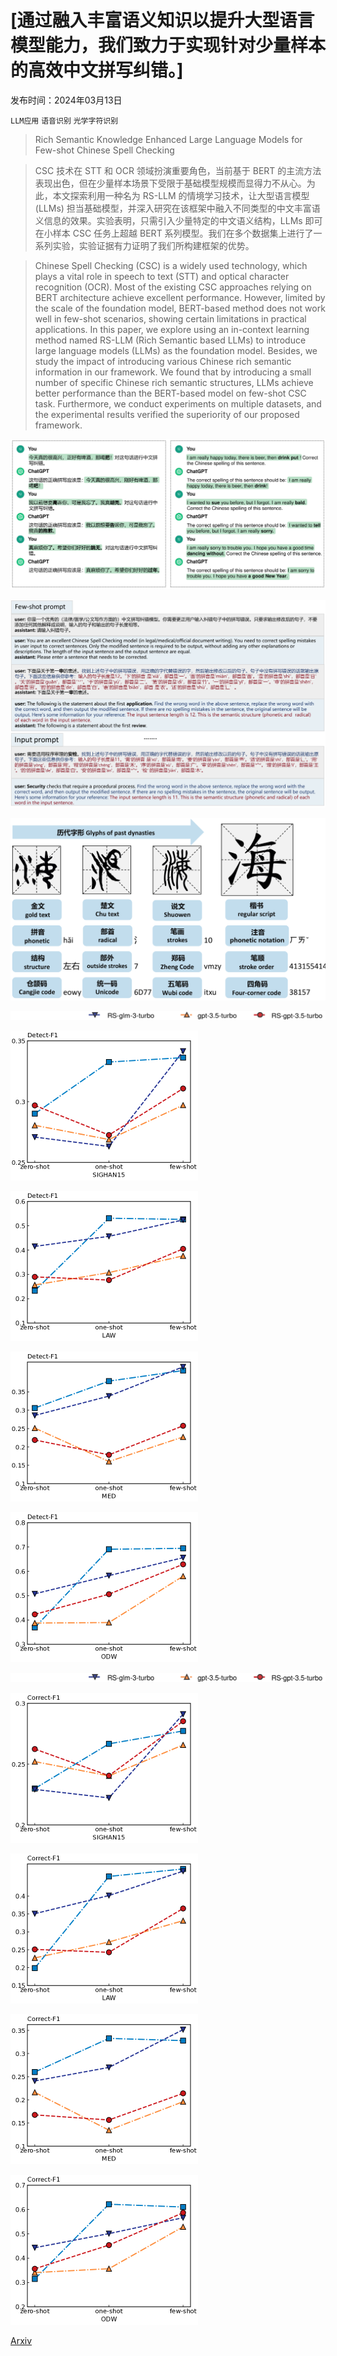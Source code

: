 # [通过融入丰富语义知识以提升大型语言模型能力，我们致力于实现针对少量样本的高效中文拼写纠错。]

发布时间：2024年03月13日

`LLM应用` `语音识别` `光学字符识别`

> Rich Semantic Knowledge Enhanced Large Language Models for Few-shot Chinese Spell Checking

> CSC 技术在 STT 和 OCR 领域扮演重要角色，当前基于 BERT 的主流方法表现出色，但在少量样本场景下受限于基础模型规模而显得力不从心。为此，本文探索利用一种名为 RS-LLM 的情境学习技术，让大型语言模型 (LLMs) 担当基础模型，并深入研究在该框架中融入不同类型的中文丰富语义信息的效果。实验表明，只需引入少量特定的中文语义结构，LLMs 即可在小样本 CSC 任务上超越 BERT 系列模型。我们在多个数据集上进行了一系列实验，实验证据有力证明了我们所构建框架的优势。

> Chinese Spell Checking (CSC) is a widely used technology, which plays a vital role in speech to text (STT) and optical character recognition (OCR). Most of the existing CSC approaches relying on BERT architecture achieve excellent performance. However, limited by the scale of the foundation model, BERT-based method does not work well in few-shot scenarios, showing certain limitations in practical applications. In this paper, we explore using an in-context learning method named RS-LLM (Rich Semantic based LLMs) to introduce large language models (LLMs) as the foundation model. Besides, we study the impact of introducing various Chinese rich semantic information in our framework. We found that by introducing a small number of specific Chinese rich semantic structures, LLMs achieve better performance than the BERT-based model on few-shot CSC task. Furthermore, we conduct experiments on multiple datasets, and the experimental results verified the superiority of our proposed framework.

![通过融入丰富语义知识以提升大型语言模型能力，我们致力于实现针对少量样本的高效中文拼写纠错。](../../../paper_images/2403.08492/x1.png)

![通过融入丰富语义知识以提升大型语言模型能力，我们致力于实现针对少量样本的高效中文拼写纠错。](../../../paper_images/2403.08492/x2.png)

![通过融入丰富语义知识以提升大型语言模型能力，我们致力于实现针对少量样本的高效中文拼写纠错。](../../../paper_images/2403.08492/x3.png)

![通过融入丰富语义知识以提升大型语言模型能力，我们致力于实现针对少量样本的高效中文拼写纠错。](../../../paper_images/2403.08492/x4.png)

![通过融入丰富语义知识以提升大型语言模型能力，我们致力于实现针对少量样本的高效中文拼写纠错。](../../../paper_images/2403.08492/x5.png)

![通过融入丰富语义知识以提升大型语言模型能力，我们致力于实现针对少量样本的高效中文拼写纠错。](../../../paper_images/2403.08492/x6.png)

![通过融入丰富语义知识以提升大型语言模型能力，我们致力于实现针对少量样本的高效中文拼写纠错。](../../../paper_images/2403.08492/x7.png)

![通过融入丰富语义知识以提升大型语言模型能力，我们致力于实现针对少量样本的高效中文拼写纠错。](../../../paper_images/2403.08492/x8.png)

![通过融入丰富语义知识以提升大型语言模型能力，我们致力于实现针对少量样本的高效中文拼写纠错。](../../../paper_images/2403.08492/x9.png)

![通过融入丰富语义知识以提升大型语言模型能力，我们致力于实现针对少量样本的高效中文拼写纠错。](../../../paper_images/2403.08492/x10.png)

![通过融入丰富语义知识以提升大型语言模型能力，我们致力于实现针对少量样本的高效中文拼写纠错。](../../../paper_images/2403.08492/x11.png)

![通过融入丰富语义知识以提升大型语言模型能力，我们致力于实现针对少量样本的高效中文拼写纠错。](../../../paper_images/2403.08492/x12.png)

![通过融入丰富语义知识以提升大型语言模型能力，我们致力于实现针对少量样本的高效中文拼写纠错。](../../../paper_images/2403.08492/x13.png)

[Arxiv](https://arxiv.org/abs/2403.08492)